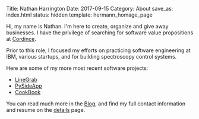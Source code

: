 Title: Nathan Harrington
Date: 2017-09-15
Category: About
save_as: index.html
status: hidden
template: hermann_homage_page

Hi, my name is Nathan. I'm here to create, organize and give away
businesses. I have the privilege of searching for software value
propositions at [Cordince](http://www.cordince.com).

Prior to this role, I focused my efforts on practicing software
engineering at IBM, various startups, and for building spectroscopy
control systems. 

Here are some of my more most recent software projects:

* [LineGrab](https://github.com/WasatchPhotonics/LineGrab)
* [PySideApp](https://github.com/WasatchPhotonics/PySideApp)
* [CookBook](https://github.com/WasatchPhotonics/CookBook)




You can read much more in the [Blog](/category/articles.html), and find
my full contact information and resume on the [details](/pages/about.html)
page.
